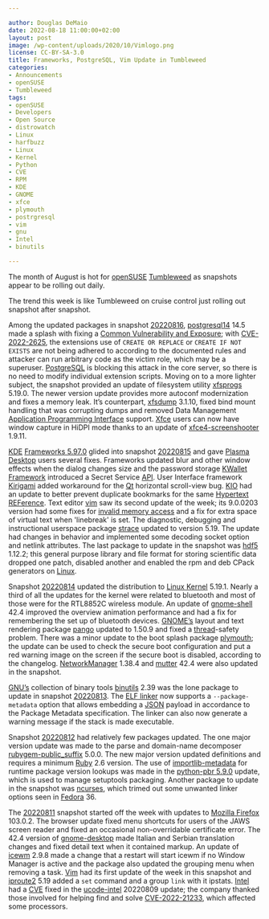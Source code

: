 ```yaml
---

author: Douglas DeMaio
date: 2022-08-18 11:00:00+02:00
layout: post
image: /wp-content/uploads/2020/10/Vimlogo.png
license: CC-BY-SA-3.0
title: Frameworks, PostgreSQL, Vim Update in Tumbleweed
categories:
- Announcements
- openSUSE
- Tumbleweed
tags:
- openSUSE
- Developers
- Open Source
- distrowatch
- Linux
- harfbuzz
- Linux
- Kernel
- Python
- CVE
- RPM
- KDE
- GNOME
- xfce
- plymouth
- postrgresql
- vim
- gnu
- Intel
- binutils

---
```


The month of August is hot for [openSUSE](https://get.opensuse.org/) [Tumbleweed](https://get.opensuse.org/tumbleweed/) as snapshots appear to be rolling out daily.

The trend this week is like Tumbleweed on cruise control just rolling out snapshot after snapshot.

Among the updated packages in snapshot [20220816](https://lists.opensuse.org/archives/list/factory@lists.opensuse.org/thread/T53U2II5CYG3FT6RK2QGLJOMXIP6LRBN/), [postgresql14](https://www.postgresql.org/) 14.5 made a splash with fixing a [Common Vulnerability and Exposure](https://en.wikipedia.org/wiki/Common_Vulnerabilities_and_Exposures); with [CVE-2022-2625](https://www.postgresql.org/support/security/CVE-2022-2625/), the extensions use of `CREATE OR REPLACE` or `CREATE IF NOT EXISTS` are not being adhered to according to the documented rules and attacker can run arbitrary code as the victim role, which may be a superuser. [PostgreSQL](https://www.postgresql.org/) is blocking this attack in the core server, so there is no need to modify individual extension scripts. Moving on to a more lighter subject, the snapshot provided an update of filesystem utility [xfsprogs](https://xfs.org/) 5.19.0. The newer version update provides more autoconf modernization and fixes a memory leak. It’s counterpart, [xfsdump](https://xfs.org/) 3.1.10, fixed bind mount handling that was corrupting dumps and removed Data Management [Application Programming Interface](https://en.wikipedia.org/wiki/API) support. [Xfce](https://www.xfce.org/) users can now have window capture in HiDPI mode thanks to an update of [xfce4-screenshooter](https://docs.xfce.org/apps/screenshooter/start) 1.9.11.  

[KDE](https://kde.org) [Frameworks 5.97.0](https://kde.org/announcements/frameworks/5/5.97.0/) glided into snapshot [20220815](https://lists.opensuse.org/archives/list/factory@lists.opensuse.org/thread/EAG6QICGP3LVVUY525IXBQDYMQXOVFOJ/) and gave [Plasma Desktop](https://kde.org/plasma-desktop/) users several fixes. Frameworks updated blur and other window effects when the dialog changes size and the password storage [KWallet Framework](https://invent.kde.org/frameworks/kwallet) introduced a Secret Service [API](https://en.wikipedia.org/wiki/API). User Interface framework [Kirigami](https://develop.kde.org/frameworks/kirigami/) added workaround for the [Qt](https://www.qt.io) horizontal scroll-view bug. [KIO](https://invent.kde.org/frameworks/kio) had an update to better prevent duplicate bookmarks for the same [Hypertext REFerence](https://www.pcmag.com/encyclopedia/term/href). Text editor [vim](https://www.vim.org/) saw its second update of the week; its 9.0.0203 version had some fixes for [invalid memory access](https://www.intel.com/content/www/us/en/develop/documentation/inspector-user-guide-linux/top/problem-type-reference/invalid-memory-access.html) and a fix for extra space of virtual text when 'linebreak' is set. The diagnostic, debugging and instructional userspace package [strace](https://strace.io/) updated to version 5.19. The update had changes in behavior and implemented some decoding socket option and netlink attributes. The last package to update in the snapshot was [hdf5](https://www.hdfgroup.org/solutions/hdf5/) 1.12.2; this general purpose library and file format for storing scientific data dropped one patch, disabled another and enabled the rpm and deb CPack generators on [Linux](https://www.kernel.org/).

Snapshot [20220814](https://lists.opensuse.org/archives/list/factory@lists.opensuse.org/thread/WWDE4M456CUEUF2YDNKAYRKUZ3O7I2QO/) updated the distribution to [Linux Kernel](https://www.kernel.org/) 5.19.1. Nearly a third of all the updates for the kernel were related to bluetooth and most of those were for the RTL8852C wireless module. An update of [gnome-shell](https://wiki.gnome.org/Projects/GnomeShell) 42.4 improved the overview animation performance and had a fix for remembering the set up of bluetooth devices. [GNOME’s](https://www.gnome.org/) layout and text rendering package [pango](https://pango.gnome.org/) updated to 1.50.9 and fixed a [thread](https://docs.unrealengine.com/4.27/en-US/ProgrammingAndScripting/Rendering/ThreadedRendering/)-safety problem. There was a minor update to the boot splash package [plymouth](https://gitlab.freedesktop.org/plymouth/plymouth); the update can be used to check the secure boot configuration and put a red warning image on the screen if the secure boot is disabled, according to the changelog. [NetworkManager](https://networkmanager.dev/) 1.38.4 and  [mutter](https://gitlab.gnome.org/GNOME/mutter) 42.4 were also updated in the snapshot.

[GNU’s](https://www.gnu.org/) collection of binary tools [binutils](https://www.gnu.org/software/binutils/) 2.39 was the lone package to update in snapshot [20220813](https://lists.opensuse.org/archives/list/factory@lists.opensuse.org/thread/DQE43NY7I5E632IPRBPT4K7PSDL36PBA/). The [ELF linker](https://en.wikipedia.org/wiki/Executable_and_Linkable_Format) now supports a `--package-metadata` option that allows embedding a [JSON](https://www.json.org) payload in accordance to the Package Metadata specification. The linker can also now generate a warning message if the stack is made executable.

Snapshot [20220812](https://lists.opensuse.org/archives/list/factory@lists.opensuse.org/thread/T6WDISAHUWEWIPMJELDBKP4MJOXOMQTT/) had relatively few packages updated. The one major version update was made to the parse and domain-name decomposer [rubygem-public_suffix](https://rubygems.org/gems/public_suffix) 5.0.0. The new major version updated definitions and requires a minimum [Ruby](https://www.ruby-lang.org) 2.6 version. The use of [importlib-metadata](https://pypi.org/project/importlib-metadata/) for runtime package version lookups was made in the [python-pbr 5.9.0](https://pypi.org/project/pbr/5.9.0/) update, which is used to manage setuptools packaging. Another package to update in the snapshot was [ncurses](https://en.wikipedia.org/wiki/Ncurses), which trimed out some unwanted linker options seen in [Fedora](https://getfedora.org) 36.  

The [20220811](https://lists.opensuse.org/archives/list/factory@lists.opensuse.org/thread/ZCCO7VEQFSQSIH4OITXOJ6L4ALE32APV/) snapshot started off the week with updates to [Mozilla Firefox](https://www.mozilla.org) 103.0.2. The browser update fixed menu shortcuts for users of the JAWS screen reader and fixed an occasional non-overridable certificate error. The 42.4 version of [gnome-desktop](https://gitlab.gnome.org/GNOME/gnome-desktop) made Italian and Serbian translation changes and fixed detail text when it contained markup. An update of [icewm](https://ice-wm.org/) 2.9.8 made a change that a restart will start icewm if no Window Manager is active and the package also updated the grouping menu when removing a task. [Vim](https://www.vim.org/) had its first update of the week in this snapshot and [iproute2](https://git.kernel.org/pub/scm/network/iproute2/iproute2.git) 5.19 added a `set` command and a group `link` with it ipstats. [Intel](https://www.intel.com) had a [CVE](https://en.wikipedia.org/wiki/Common_Vulnerabilities_and_Exposures) fixed in the [ucode-intel](https://github.com/intel/Intel-Linux-Processor-Microcode-Data-Files/tree/main/intel-ucode) 20220809 update; the company thanked those involved for helping find and solve [CVE-2022-21233](https://www.intel.com/content/www/us/en/security-center/advisory/intel-sa-00657.html), which affected some processors.


<meta name="openSUSE, Tumbleweed, Developers, sysadmin, user, Open Source, rolling release, gamers, superuser, distrowatch, hacker, Linux, Kernel, intel, vim, frameworks, kde, gnome, xfce, iproute, gnu, pango" content="HTML,CSS,XML,JavaScript">
